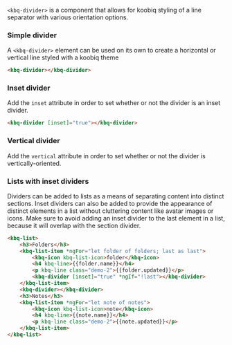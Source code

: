 `<kbq-divider>` is a component that allows for koobiq styling of a line separator with various orientation options.

<!-- example(divider-overview) -->

### Simple divider

A `<kbq-divider>` element can be used on its own to create a horizontal or vertical line styled with a koobiq theme

```html
<kbq-divider></kbq-divider>
```

### Inset divider

Add the `inset` attribute in order to set whether or not the divider is an inset divider.

```html
<kbq-divider [inset]="true"></kbq-divider>
```

### Vertical divider

Add the `vertical` attribute in order to set whether or not the divider is vertically-oriented.

<!-- example(divider-vertical) -->

### Lists with inset dividers

Dividers can be added to lists as a means of separating content into distinct sections.
Inset dividers can also be added to provide the appearance of distinct elements in a list without cluttering content
like avatar images or icons. Make sure to avoid adding an inset divider to the last element
in a list, because it will overlap with the section divider.

```html
<kbq-list>
    <h3>Folders</h3>
    <kbq-list-item *ngFor="let folder of folders; last as last">
        <kbq-icon kbq-list-icon>folder</kbq-icon>
        <h4 kbq-line>{{folder.name}}</h4>
        <p kbq-line class="demo-2">{{folder.updated}}</p>
        <kbq-divider [inset]="true" *ngIf="!last"></kbq-divider>
    </kbq-list-item>
    <kbq-divider></kbq-divider>
    <h3>Notes</h3>
    <kbq-list-item *ngFor="let note of notes">
        <kbq-icon kbq-list-icon>note</kbq-icon>
        <h4 kbq-line>{{note.name}}</h4>
        <p kbq-line class="demo-2">{{note.updated}}</p>
    </kbq-list-item>
</kbq-list>
```
